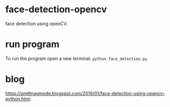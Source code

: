 # face-detection-opencv
face detection using openCV.

# run program 
To run the program open a new terminal.
`python face_detection.py`

# blog
https://amittnagmode.blogspot.com/2019/01/face-detection-using-opencv-python.html
